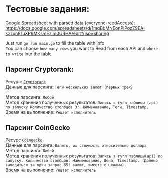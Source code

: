 # Тестовые задания:

Google Spreadsheet with parsed data (everyone-reedAccess): https://docs.google.com/spreadsheets/d/1mqBbMNEonPIPozZ9EA-kzzon81uXP9MKsmEzim0URHA/edit?usp=sharing

Just run ```go run main.go``` to fill the table with info  
You can choose ```how many rows``` you want to Read from each API and ```where to write``` into the table  

## Парсинг Cryptorank:  
Ресурс: [```Cryptorank```](https://cryptorank.io/price/bitcoin)  
Данные для парсинга: ```Теги нескольких валют (первых трех)```  

Метод парсинга: ```Любой```  
Метод хранения полученных результатов: ```Запись в гугл таблицы (api) по запуску Количество столбцов 3: Наименование, Теги, Timestamp.```  
Время на выполнение: ```Решает исполнитель```  



## Парсинг CoinGecko  
Ресурс [```Coingecko```](https://www.coingecko.com/en)  
Данные для парсинга: ```Валюты, их стоимость относительно доллара```  
Метод парсинга: ```Любой```  
Метод хранения полученных результатов: ```Запись в гугл таблицы(api) по запуску. Количество столбцов: Наименование, Цена, Timestamp. (Должно выводиться за один запрос 65! валют, вместе с ценами).```  
Время на выполнение: ```Решает исполнитель```  
